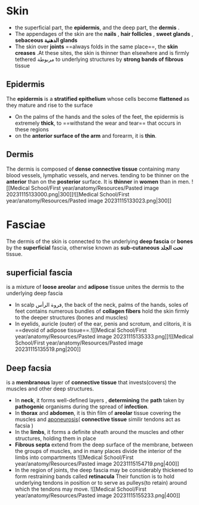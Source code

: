 # Skin 
- the superficial part, the **epidermis**, and the deep part, the **dermis** .
- The appendages of the skin are the **nails** , **hair follicles** , **sweet glands** , **sebaceous الدهنية glands** 
- The skin over **joints** ==always folds in the same place==, the **skin creases** .At these sites, the skin is thinner than elsewhere and is firmly tethered مربوطة to underlying structures by **strong bands of fibrous** tissue 


## Epidermis 
The **epidermis** is a **stratified epithelium** whose cells become **flattened** as they mature and rise to the surface 
- On the palms of the hands and the soles of the feet, the epidermis is extremely **thick**, to ==withstand the wear and tear== that occurs in these regions 
-  on the **anterior surface of the arm** and forearm, it is **thin**.
## Dermis 
The dermis is composed of **dense connective tissue** containing many blood vessels, lymphatic vessels, and nerves.
tending to be thinner on the **anterior** than on the **posterior** surface. It is **thinner** in **women** than in men.
![[Medical School/First year/anatomy/Resources/Pasted image 20231115133000.png|300]]![[Medical School/First year/anatomy/Resources/Pasted image 20231115133023.png|300]]


# Fasciae
The dermis of the skin is connected to the underlying **deep fascia** or **bones** by the  **superficial** fascia, otherwise known as **sub-cutaneous تحت الجلد** tissue.
## superficial fascia 
is a mixture of **loose areolar** and **adipose** tissue unites the dermis to the underlying deep fascia 
- In scalp فروة الرأس, the back of the neck, palms of the hands,  soles of  feet contains numerous bundles of **collagen fibers** hold the skin firmly to the deeper structures (bones and muscles)
- In  eyelids, auricle (outer) of the ear, penis and scrotum, and clitoris, it is ==devoid of adipose tissue==.![[Medical School/First year/anatomy/Resources/Pasted image 20231115135333.png]]![[Medical School/First year/anatomy/Resources/Pasted image 20231115135519.png|200]]
## Deep facsia 
 is a **membranous** layer of **connective tissue** that invests(covers) the muscles and other deep structures. 
- In **neck**, it forms well-defined layers , **determining** the **path** taken by **pathogenic** organisms during the spread of **infection**.
- In  **thorax** and **abdomen**, it is  thin film of **areolar** tissue covering the muscles and [aponeurosis](https://my.clevelandclinic.org/health/body/23407-aponeurosis)( **connective tissue**  similir tendons act as facsia )
- In the **limbs**, it forms a definite sheath around the muscles and other structures, holding them in place
- **Fibrous septa** extend from the deep surface of the membrane, between the groups of muscles, and in many places divide the interior of the limbs into compartments ![[Medical School/First year/anatomy/Resources/Pasted image 20231115154719.png|400]]
- In the region of joints, the deep fascia may be considerably thickened to form restraining bands called **retinacula** Their function is to hold underlying tendons in position or to serve as pulleys(to retain) around which the tendons may move.
![[Medical School/First year/anatomy/Resources/Pasted image 20231115155233.png|400]]
 



